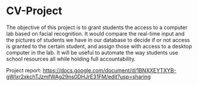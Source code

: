 # CV-Project

The objective of this project is to grant students the access to a computer lab based on facial recognition.
It would compare the real-time input and the pictures of students we have in our database to decide if or not access is granted to the certain student,
and assign those with access to a desktop computer in the lab. It will be useful to automate the way students use school resources all while holding full accountability.

Project report: https://docs.google.com/document/d/1BNXXEYTXYB-gWlxr2xkchTJzmfWAg29ns0DHJrE31FM/edit?usp=sharing
